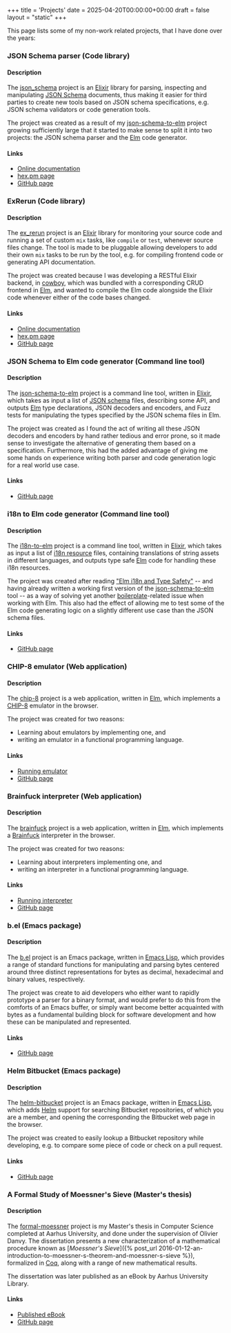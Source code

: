 +++
title = 'Projects'
date = 2025-04-20T00:00:00+00:00
draft = false
layout = "static"
+++
  
This page lists some of my non-work related projects, that I have done over the
years:

### JSON Schema parser (Code library)

#### Description

The [json_schema](https://github.com/dragonwasrobot/json_schema) project is
an [Elixir](https://elixir-lang.org/) library for parsing, inspecting and
manipulating [JSON Schema](http://json-schema.org/) documents, thus making it
easier for third parties to create new tools based on JSON schema
specifications, e.g. JSON schema validators or code generation tools.

The project was created as a result of
my [json-schema-to-elm](https://github.com/dragonwasrobot/json-schema-to-elm)
project growing sufficiently large that it started to make sense to split it
into two projects: the JSON schema parser and the [Elm](http://elm-lang.org/)
code generator.

#### Links

- [Online documentation](https://hexdocs.pm/json_schema/getting-started.html)
- [hex.pm page](https://hex.pm/packages/json_schema)
- [GitHub page](https://github.com/dragonwasrobot/json_schema)

### ExRerun (Code library)

#### Description

The [ex_rerun](https://github.com/dragonwasrobot/ex_rerun) project is an
[Elixir](https://elixir-lang.org/) library for monitoring your source code and
running a set of custom `mix` tasks, like `compile` or `test`, whenever source
files change. The tool is made to be pluggable allowing developers to add their
own `mix` tasks to be run by the tool, e.g. for compiling frontend code or
generating API documentation.

The project was created because I was developing a RESTful Elixir backend, in
[cowboy](https://ninenines.eu/docs/en/cowboy/2.6/guide/), which was bundled with
a corresponding CRUD frontend in [Elm](http://elm-lang.org/), and wanted to
compile the Elm code alongside the Elixir code whenever either of the code bases
changed.

#### Links

- [Online documentation](https://hexdocs.pm/ex_rerun/getting-started.html)
- [hex.pm page](https://hex.pm/packages/ex_rerun)
- [GitHub page](https://github.com/dragonwasrobot/ex_rerun)

### JSON Schema to Elm code generator (Command line tool)

#### Description

The [json-schema-to-elm](https://github.com/dragonwasrobot/json-schema-to-elm)
project is a command line tool, written in [Elixir](https://elixir-lang.org/),
which takes as input a list of [JSON schema](http://json-schema.org/) files,
describing some API, and outputs [Elm](http://elm-lang.org/) type declarations,
JSON decoders and encoders, and Fuzz tests for manipulating the types specified
by the JSON schema files in Elm.

The project was created as I found the act of writing all these JSON decoders
and encoders by hand rather tedious and error prone, so it made sense to
investigate the alternative of generating them based on a
specification. Furthermore, this had the added advantage of giving me some hands
on experience writing both parser and code generation logic for a real world use
case.

#### Links

- [GitHub page](https://github.com/dragonwasrobot/json-schema-to-elm)

### i18n to Elm code generator (Command line tool)

#### Description

The [i18n-to-elm](https://github.com/dragonwasrobot/i18n-to-elm) project is a
command line tool, written in [Elixir](https://elixir-lang.org/), which takes as
input a list of
[i18n resource](https://en.wikipedia.org/wiki/Internationalization_and_localization)
files, containing translations of string assets in different languages, and
outputs type safe [Elm](http://elm-lang.org/) code for handling these i18n
resources.

The project was created after
reading
["Elm i18n and Type Safety"](https://www.gizra.com/content/elm-i18n-type-safety/) --
and having already written a working first version of
the [json-schema-to-elm](https://github.com/dragonwasrobot/json-schema-to-elm)
tool -- as a way of solving yet
another [boilerplate](https://en.wikipedia.org/wiki/Boilerplate_code)-related
issue when working with Elm. This also had the effect of allowing me to test
some of the Elm code generating logic on a slightly different use case than the
JSON schema files.

#### Links

- [GitHub page](https://github.com/dragonwasrobot/i18n-to-elm)

### CHIP-8 emulator (Web application)

#### Description

The [chip-8](https://github.com/dragonwasrobot/chip-8) project is a web
application, written in [Elm](http://elm-lang.org/), which implements
a [CHIP-8](https://en.wikipedia.org/wiki/CHIP-8) emulator in the browser.

The project was created for two reasons:

- Learning about emulators by implementing one, and
- writing an emulator in a functional programming language.

#### Links

- [Running emulator](https://www.dragonwasrobot.com/chip-8/)
- [GitHub page](https://github.com/dragonwasrobot/chip-8)

### Brainfuck interpreter (Web application)

#### Description

The [brainfuck](https://github.com/dragonwasrobot/brainfuck) project is a web
application, written in [Elm](http://elm-lang.org/), which implements
a [Brainfuck](https://en.wikipedia.org/wiki/Brainfuck) interpreter in the
browser.

The project was created for two reasons:

- Learning about interpreters implementing one, and
- writing an interpreter in a functional programming language.

#### Links

- [Running interpreter](https://www.dragonwasrobot.com/brainfuck/)
- [GitHub page](https://github.com/dragonwasrobot/brainfuck)

### b.el (Emacs package)

#### Description

The [b.el](https://github.com/dragonwasrobot/b.el) project is an Emacs package,
written in [Emacs Lisp](https://en.wikipedia.org/wiki/Emacs_Lisp), which
provides a range of standard functions for manipulating and parsing bytes
centered around three distinct representations for bytes as decimal, hexadecimal
and binary values, respectively.

The project was create to aid developers who either want to rapidly prototype a
parser for a binary format, and would prefer to do this from the comforts of an
Emacs buffer, or simply want become better acquainted with bytes as a
fundamental building block for software development and how these can be
manipulated and represented.

#### Links

- [GitHub page](https://github.com/dragonwasrobot/b.el)

### Helm Bitbucket (Emacs package)

#### Description

The [helm-bitbucket](https://github.com/dragonwasrobot/helm-bitbucket) project
is an Emacs package, written in [Emacs
Lisp](https://en.wikipedia.org/wiki/Emacs_Lisp), which adds
[Helm](https://emacs-helm.github.io/helm/) support for searching Bitbucket
repositories, of which you are a member, and opening the corresponding the
Bitbucket web page in the browser.

The project was created to easily lookup a Bitbucket repository while
developing, e.g. to compare some piece of code or check on a pull request.

#### Links

- [GitHub page](https://github.com/dragonwasrobot/helm-bitbucket)

### A Formal Study of Moessner's Sieve (Master's thesis)

#### Description

The [formal-moessner](https://github.com/dragonwasrobot/formal-moessner) project
is my Master's thesis in Computer Science completed at Aarhus University, and
done under the supervision of Olivier Danvy. The dissertation presents a new
characterization of a mathematical procedure known as [*Moessner's Sieve*]({%
post_url 2016-01-12-an-introduction-to-moessner-s-theorem-and-moessner-s-sieve
%}), formalized in [Coq](https://coq.inria.fr/), along with a range of new
mathematical results.

The dissertation was later published as an eBook by Aarhus University Library.

#### Links

- [Published eBook](http://ebooks.au.dk/index.php/aul/catalog/book/213)
- [GitHub page](https://github.com/dragonwasrobot/formal-moessner)
